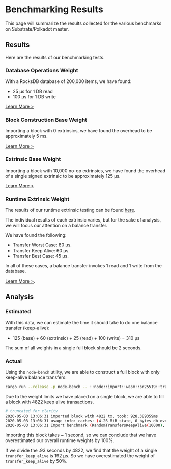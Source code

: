 # Benchmarking Results

This page will summarize the results collected for the various benchmarks on Substrate/Polkadot master.

## Results

Here are the results of our benchmarking tests.

### Database Operations Weight

With a RocksDB database of 200,000 items, we have found:

* 25 µs for 1 DB read
* 100 µs for 1 DB write

[Learn More >](database.md)

### Block Construction Base Weight

Importing a block with 0 extrinsics, we have found the overhead to be approximately 5 ms.

[Learn More >](block-exec.md)

### Extrinsic Base Weight

Importing a block with 10,000 no-op extrinsics, we have found the overhead of a single signed extrinsic to be approximately 125 µs.

[Learn More >](extrinsic.md)

### Runtime Extrinsic Weight

The results of our runtime extrinsic testing can be found <a href="../">here</a>.

The individual results of each extrinsic varies, but for the sake of analysis, we will focus our attention on a balance transfer.

We have found the following:

* Transfer Worst Case: 80 µs.
* Transfer Keep Alive: 60 µs.
* Transfer Best Case: 45 µs.

In all of these cases, a balance transfer invokes 1 read and 1 write from the database.

<a href="../">Learn More ></a>.

## Analysis

### Estimated

With this data, we can estimate the time it should take to do one balance transfer (keep-alive):

* 125 (base) + 60 (extrinsic) + 25 (read) + 100 (write) = 310 µs

The sum of all weights in a single full block should be 2 seconds.

### Actual

Using the `node-bench` utility, we are able to construct a full block with only keep-alive balance transfers:

```bash
cargo run --release -p node-bench -- ::node::import::wasm::sr25519::transfer_keep_alive::custom --transactions 10000
```

Due to the weight limits we have placed on a single block, we are able to fill a block with 4822 keep alive transactions.

```bash
# truncated for clarity
2020-05-03 13:06:31 imported block with 4822 tx, took: 928.389359ms
2020-05-03 13:06:31 usage info: caches: (4.26 MiB state, 0 bytes db overlay), state db: (168 bytes non-canonical, 0 bytes pruning, 44 bytes pinned), i/o: (0 tx, 0 write, 0 read, 0 avg tx, 19285/28959 key cache reads/total, 20325 trie nodes writes)
2020-05-03 13:06:31 Import benchmark (RandomTransfersKeepAlive(10000), Wasm): avg 0.93 s, w_avg 0.93 s
```

Importing this block takes ~ 1 second, so we can conclude that we have overestimated our overall runtime weights by 100%.

If we divide the .93 seconds by 4822, we find that the weight of a single `transfer_keep_alive` is 192 µs. So we have overestimated the weight of `transfer_keep_alive` by 50%.
